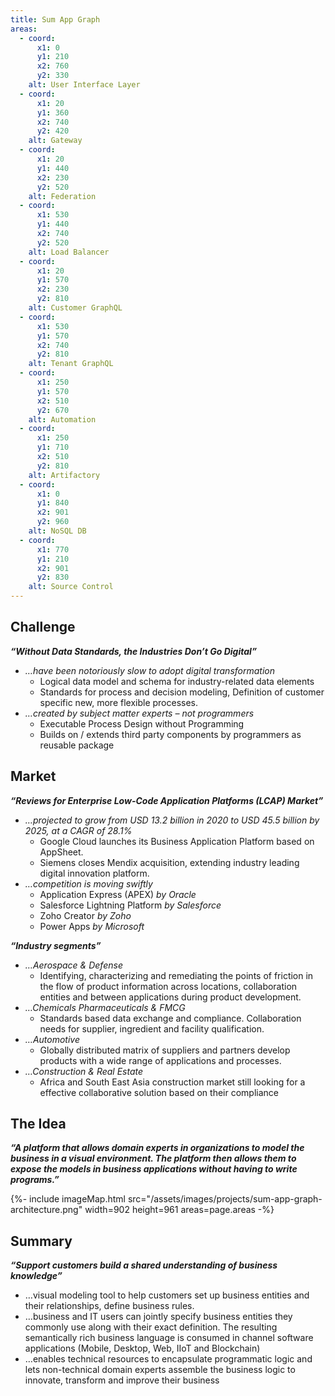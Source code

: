 ```yaml
---
title: Sum App Graph
areas:
  - coord: 
      x1: 0 
      y1: 210 
      x2: 760
      y2: 330
    alt: User Interface Layer
  - coord: 
      x1: 20 
      y1: 360 
      x2: 740
      y2: 420
    alt: Gateway
  - coord: 
      x1: 20 
      y1: 440 
      x2: 230
      y2: 520
    alt: Federation
  - coord: 
      x1: 530 
      y1: 440 
      x2: 740
      y2: 520
    alt: Load Balancer
  - coord: 
      x1: 20 
      y1: 570 
      x2: 230
      y2: 810
    alt: Customer GraphQL
  - coord: 
      x1: 530 
      y1: 570 
      x2: 740
      y2: 810
    alt: Tenant GraphQL
  - coord: 
      x1: 250 
      y1: 570 
      x2: 510
      y2: 670
    alt: Automation
  - coord: 
      x1: 250 
      y1: 710 
      x2: 510
      y2: 810
    alt: Artifactory
  - coord: 
      x1: 0 
      y1: 840 
      x2: 901
      y2: 960
    alt: NoSQL DB
  - coord: 
      x1: 770 
      y1: 210 
      x2: 901
      y2: 830
    alt: Source Control
---
```


## Challenge
***“Without Data Standards, the Industries Don’t Go Digital”***

* *…have been notoriously slow to adopt digital transformation*
  - Logical data model and schema for industry-related data elements
  - Standards for process and decision modeling, Definition of customer specific new, more flexible processes.
* *…created by subject matter experts – not programmers*
  - Executable Process Design without Programming
  - Builds on / extends third party components by programmers as reusable package

## Market
***“Reviews for Enterprise Low-Code Application Platforms (LCAP) Market”***

* *…projected to grow from USD 13.2 billion in 2020 to USD 45.5 billion by 2025, at a CAGR of 28.1%*
  - Google Cloud launches its Business Application Platform based on AppSheet.
  - Siemens closes Mendix acquisition, extending industry leading digital innovation platform.
* *…competition is moving swiftly*
  - Application Express (APEX) *by Oracle*
  - Salesforce Lightning Platform *by Salesforce*
  - Zoho Creator *by Zoho*
  - Power Apps *by Microsoft*

***“Industry segments”***

* *…Aerospace & Defense*
  - Identifying, characterizing and remediating the points of friction in the flow of product information across locations, collaboration entities and between applications during product development.
* *…Chemicals Pharmaceuticals & FMCG*
  - Standards based data exchange and compliance. Collaboration needs for supplier, ingredient and facility qualification.
* *…Automotive*
  - Globally distributed matrix of suppliers and partners develop products with a wide range of applications and processes.
* *…Construction & Real Estate*
  - Africa and South East Asia construction market still looking for a effective collaborative solution based on their compliance

## The Idea
***“A platform that allows domain experts in organizations to model the business in a visual environment. The platform then allows them to expose the models in business applications without having to write programs.”***

{%- include imageMap.html src="/assets/images/projects/sum-app-graph-architecture.png" width=902 height=961 areas=page.areas -%}

## Summary
***“Support customers build a shared understanding of business knowledge”***

* …visual modeling tool to help customers set up business entities and their relationships, define business rules.
* …business and IT users can jointly specify business entities they commonly use along with their exact definition. The resulting semantically rich business language is consumed in channel software applications (Mobile, Desktop, Web, IIoT and Blockchain)
* …enables technical resources to encapsulate programmatic logic and lets non-technical domain experts assemble the business logic to innovate, transform and improve their business